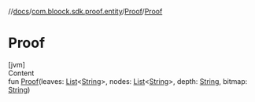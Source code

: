 //[docs](../../index.md)/[com.bloock.sdk.proof.entity](../index.md)/[Proof](index.md)/[Proof](-proof.md)



# Proof  
[jvm]  
Content  
fun [Proof](-proof.md)(leaves: [List](https://kotlinlang.org/api/latest/jvm/stdlib/kotlin.collections/-list/index.html)<[String](https://kotlinlang.org/api/latest/jvm/stdlib/kotlin/-string/index.html)>, nodes: [List](https://kotlinlang.org/api/latest/jvm/stdlib/kotlin.collections/-list/index.html)<[String](https://kotlinlang.org/api/latest/jvm/stdlib/kotlin/-string/index.html)>, depth: [String](https://kotlinlang.org/api/latest/jvm/stdlib/kotlin/-string/index.html), bitmap: [String](https://kotlinlang.org/api/latest/jvm/stdlib/kotlin/-string/index.html))  



